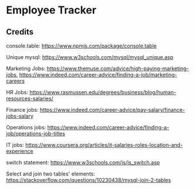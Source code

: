 # Employee Tracker

## Credits

console.table: https://www.npmjs.com/package/console.table

Unique mysql: https://www.w3schools.com/mysql/mysql_unique.asp 

Marketing Jobs: https://www.themuse.com/advice/high-paying-marketing-jobs, https://www.indeed.com/career-advice/finding-a-job/marketing-careers 

HR Jobs: https://www.rasmussen.edu/degrees/business/blog/human-resources-salaries/ 

Finance jobs: https://www.indeed.com/career-advice/pay-salary/finance-jobs-salary

Operations jobs: https://www.indeed.com/career-advice/finding-a-job/operations-job-titles 

IT jobs: https://www.coursera.org/articles/it-salaries-roles-location-and-experience 

switch statement: https://www.w3schools.com/js/js_switch.asp 

Select and join two tables' elements: https://stackoverflow.com/questions/10230438/mysql-join-2-tables